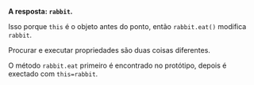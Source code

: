 **A resposta: `rabbit`.**

Isso porque `this` é o objeto antes do ponto, então `rabbit.eat()` modifica `rabbit`.

Procurar e executar propriedades são duas coisas diferentes.

O método `rabbit.eat` primeiro é encontrado no protótipo, depois é exectado com `this=rabbit`.
